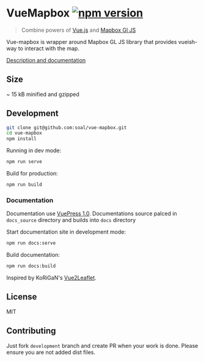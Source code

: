 # VueMapbox [![npm version](https://badge.fury.io/js/vue-mapbox-ho.svg)](https://badge.fury.io/js/vue-mapbox-ho)

> Combine powers of [Vue.js](https://vuejs.org/) and [Mapbox Gl JS](https://mapbox.com/mapbox-gl-js)

Vue-mapbox is wrapper around Mapbox GL JS library that provides vueish-way to interact with the map.

[Description and documentation](https://soal.github.io/vue-mapbox)

## Size

~ 15 kB minified and gzipped

## Development

```sh
git clone git@github.com:soal/vue-mapbox.git
cd vue-mapbox
npm install
```

Running in dev mode:

```sh
npm run serve
```

Build for production:

```sh
npm run build
```

### Documentation

Documentation use [VuePress 1.0](https://vuepress.vuejs.org).
Documentations source palced in `docs_source` directory and builds into `docs` directory

Start documentation site in development mode:

```sh
npm run docs:serve
```

Build documentation:

```sh
npm run docs:build
```

Inspired by KoRiGaN's [Vue2Leaflet](https://github.com/KoRiGaN/Vue2Leaflet).

## License

MIT

## Contributing

Just fork `development` branch and create PR when your work is done. Please ensure you are not added dist files.
